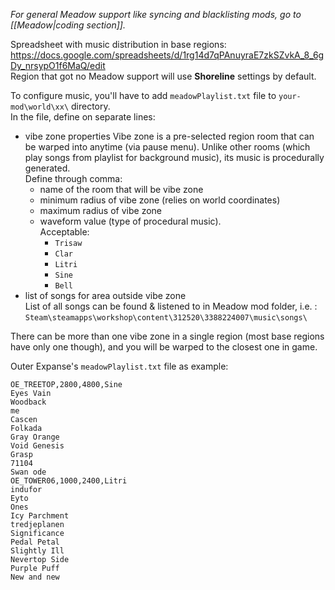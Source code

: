 *For general Meadow support like syncing and blacklisting mods, go to [[Meadow|coding section]].*

Spreadsheet with music distribution in base regions:  
https://docs.google.com/spreadsheets/d/1rg14d7qPAnuyraE7zkSZvkA_8_6gDy_nrsypO1f6MaQ/edit  
Region that got no Meadow support will use **Shoreline** settings by default.

To configure music, you'll have to add `meadowPlaylist.txt` file to `your-mod\world\xx\` directory.  
In the file, define on separate lines:
- vibe zone properties
	Vibe zone is a pre-selected region room that can be warped into anytime (via pause menu). Unlike other rooms (which play songs from playlist for background music), its music is procedurally generated.  
	Define through comma:
	- name of the room that will be vibe zone   
	- minimum radius of vibe zone (relies on world coordinates)
	- maximum radius of vibe zone
	- waveform value (type of procedural music).  
	   Acceptable:
		 - `Trisaw`
		 - `Clar`
		 - `Litri`
		 - `Sine`
		 - `Bell`
- list of songs for area outside vibe zone  
List of all songs can be found & listened to in Meadow mod folder, i.e. :  
`Steam\steamapps\workshop\content\312520\3388224007\music\songs\`

There can be more than one vibe zone in a single region (most base regions have only one though), and you will be warped to the closest one in game.

Outer Expanse's `meadowPlaylist.txt` file as example:
```
OE_TREETOP,2800,4800,Sine
Eyes Vain
Woodback
me
Cascen
Folkada
Gray Orange
Void Genesis
Grasp
71104
Swan ode
OE_TOWER06,1000,2400,Litri
indufor
Eyto
Ones
Icy Parchment
tredjeplanen
Significance
Pedal Petal
Slightly Ill
Nevertop Side
Purple Puff
New and new
```